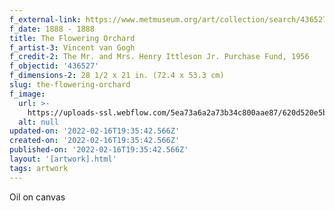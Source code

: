 ```yaml
---
f_external-link: https://www.metmuseum.org/art/collection/search/436527
f_date: 1888 - 1888
title: The Flowering Orchard
f_artist-3: Vincent van Gogh
f_credit-2: The Mr. and Mrs. Henry Ittleson Jr. Purchase Fund, 1956
f_objectid: '436527'
f_dimensions-2: 28 1/2 x 21 in. (72.4 x 53.3 cm)
slug: the-flowering-orchard
f_image:
  url: >-
    https://uploads-ssl.webflow.com/5ea73a6a2a73b34c800aae87/620d520e5b25710708120d63_DP-14936-045.jpeg
  alt: null
updated-on: '2022-02-16T19:35:42.566Z'
created-on: '2022-02-16T19:35:42.566Z'
published-on: '2022-02-16T19:35:42.566Z'
layout: '[artwork].html'
tags: artwork
---
```


Oil on canvas
